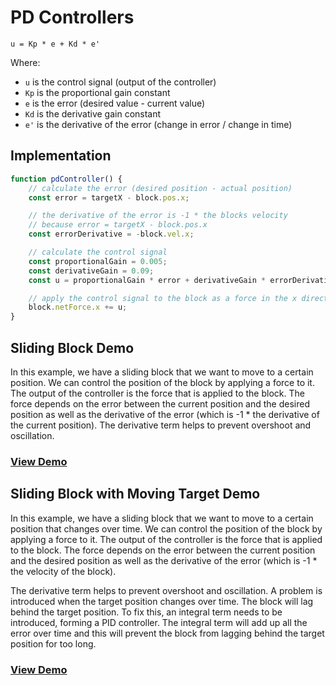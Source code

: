 # PD Controllers
```
u = Kp * e + Kd * e'
```
Where:
- `u` is the control signal (output of the controller)
- `Kp` is the proportional gain constant
- `e` is the error (desired value - current value)
- `Kd` is the derivative gain constant
- `e'` is the derivative of the error (change in error / change in time)

## Implementation
```javascript
function pdController() {
    // calculate the error (desired position - actual position)
    const error = targetX - block.pos.x;

    // the derivative of the error is -1 * the blocks velocity
    // because error = targetX - block.pos.x
    const errorDerivative = -block.vel.x;

    // calculate the control signal
    const proportionalGain = 0.005;
    const derivativeGain = 0.09;
    const u = proportionalGain * error + derivativeGain * errorDerivative;

    // apply the control signal to the block as a force in the x direction
    block.netForce.x += u;
}
```

## Sliding Block Demo
In this example, we have a sliding block that we want to move to a certain position. We can control the position of the block by applying a force to it. The output of the controller is the force that is applied to the block. The force depends on the error between the current position and the desired position as well as the derivative of the error (which is -1 * the derivative of the current position). The derivative term helps to prevent overshoot and oscillation.

### [View Demo](./Sliding-Block.html)

## Sliding Block with Moving Target Demo
In this example, we have a sliding block that we want to move to a certain position that changes over time. We can control the position of the block by applying a force to it. The output of the controller is the force that is applied to the block. The force depends on the error between the current position and the desired position as well as the derivative of the error (which is -1 * the velocity of the block). 

The derivative term helps to prevent overshoot and oscillation. A problem is introduced when the target position changes over time. The block will lag behind the target position. To fix this, an integral term needs to be introduced, forming a PID controller. The integral term will add up all the error over time and this will prevent the block from lagging behind the target position for too long.

### [View Demo](./Sliding-Block-Moving-Target.html)
